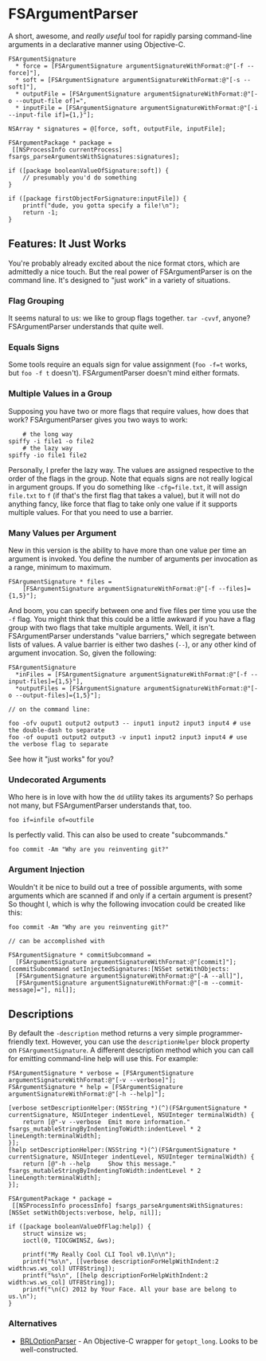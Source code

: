 # FSArgumentParser

A short, awesome, and *really useful* tool for rapidly parsing command-line arguments in a declarative manner using Objective-C.

    FSArgumentSignature
      * force = [FSArgumentSignature argumentSignatureWithFormat:@"[-f --force]"],
      * soft = [FSArgumentSignature argumentSignatureWithFormat:@"[-s --soft]"],
      * outputFile = [FSArgumentSignature argumentSignatureWithFormat:@"[-o --output-file of]=",
      * inputFile = [FSArgumentSignature argumentSignatureWithFormat:@"[-i --input-file if]={1,}"];
      
    NSArray * signatures = @[force, soft, outputFile, inputFile];
    
    FSArgumentPackage * package =
     [[NSProcessInfo currentProcess] fsargs_parseArgumentsWithSignatures:signatures];

    if ([package booleanValueOfSignature:soft]) {
        // presumably you'd do something
    }

    if ([package firstObjectForSignature:inputFile]) {
        printf("dude, you gotta specify a file!\n");
        return -1;
    }

## Features: It Just Works

You're probably already excited about the nice format ctors, which are admittedly a nice touch. But the real power of FSArgumentParser is on the command line. It's designed to "just work" in a variety of situations.

### Flag Grouping

It seems natural to us: we like to group flags together. `tar -cvvf`, anyone? FSArgumentParser understands that quite well.

### Equals Signs

Some tools require an equals sign for value assignment (`foo -f=t` works, but `foo -f t` doesn't). FSArgumentParser doesn't mind either formats.

### Multiple Values in a Group

Supposing you have two or more flags that require values, how does that work? FSArgumentParser gives you two ways to work:

        # the long way
    spiffy -i file1 -o file2
        # the lazy way
    spiffy -io file1 file2
    
Personally, I prefer the lazy way. The values are assigned respective to the order of the flags in the group. Note that equals signs are not really logical in argument groups. If you do something like `-cfg=file.txt`, it will assign `file.txt` to `f` (if that's the first flag that takes a value), but it will not do anything fancy, like force that flag to take only one value if it supports multiple values. For that you need to use a barrier.

### Many Values per Argument

New in this version is the ability to have more than one value per time an argument is invoked. You define the number of arguments per invocation as a range, minimum to maximum.

    FSArgumentSignature * files =
        [FSArgumentSignature argumentSignatureWithFormat:@"[-f --files]={1,5}"];
        
And boom, you can specify between one and five files per time you use the `-f` flag. You might think that this could be a little awkward if you have a flag group with two flags that take multiple arguments. Well, it isn't. FSArgumentParser understands "value barriers," which segregate between lists of values. A value barrier is either two dashes (`--`), or any other kind of argument invocation. So, given the following:

    FSArgumentSignature
      *inFiles = [FSArgumentSignature argumentSignatureWithFormat:@"[-f --input-files]={1,5}"],
      *outputFiles = [FSArgumentSignature argumentSignatureWithFormat:@"[-o --output-files]={1,5}"];
    
    // on the command line:
    
    foo -ofv ouput1 output2 output3 -- input1 input2 input3 input4 # use the double-dash to separate
    foo -of ouput1 output2 output3 -v input1 input2 input3 input4 # use the verbose flag to separate
    
See how it "just works" for you?

### Undecorated Arguments

Who here is in love with how the `dd` utility takes its arguments? So perhaps not many, but FSArgumentParser understands that, too.

    foo if=infile of=outfile
    
Is perfectly valid. This can also be used to create "subcommands."

    foo commit -Am "Why are you reinventing git?"
    
### Argument Injection

Wouldn't it be nice to build out a tree of possible arguments, with some arguments which are scanned if and only if a certain argument is present? So thought I, which is why the following invocation could be created like this:
    
    foo commit -Am "Why are you reinventing git?"
    
    // can be accomplished with
    
    FSArgumentSignature * commitSubcommand =
      [FSArgumentSignature argumentSignatureWithFormat:@"[commit]"];
    [commitSubcommand setInjectedSignatures:[NSSet setWithObjects:
      [FSArgumentSignature argumentSignatureWithFormat:@"[-A --all]"],
      [FSArgumentSignature argumentSignatureWithFormat:@"[-m --commit-message]="], nil]];

## Descriptions

By default the `-description` method returns a very simple programmer-friendly text. However, you can use the `descriptionHelper` block property on `FSArgumentSignature`. A different description method which you can call for emitting command-line help will use this. For example:

    FSArgumentSignature * verbose = [FSArgumentSignature argumentSignatureWithFormat:@"[-v --verbose]"];
    FSArgumentSignature * help = [FSArgumentSignature argumentSignatureWithFormat:@"[-h --help]"];

    [verbose setDescriptionHelper:(NSString *)(^)(FSArgumentSignature * currentSignature, NSUInteger indentLevel, NSUInteger terminalWidth) {
        return [@"-v --verbose  Emit more information." fsargs_mutableStringByIndentingToWidth:indentLevel * 2 lineLength:terminalWidth];
    }];
    [help setDescriptionHelper:(NSString *)(^)(FSArgumentSignature * currentSignature, NSUInteger indentLevel, NSUInteger terminalWidth) {
        return [@"-h --help     Show this message." fsargs_mutableStringByIndentingToWidth:indentLevel * 2 lineLength:terminalWidth];
    }];

    FSArgumentPackage * package = 
     [[NSProcessInfo processInfo] fsargs_parseArgumentsWithSignatures:[NSSet setWithObjects:verbose, help, nil]];
    
    if ([package booleanValueOfFlag:help]) {
        struct winsize ws;
        ioctl(0, TIOCGWINSZ, &ws);

        printf("My Really Cool CLI Tool v0.1\n\n");
        printf("%s\n", [[verbose descriptionForHelpWithIndent:2 width:ws.ws_col] UTF8String]);
        printf("%s\n", [[help descriptionForHelpWithIndent:2 width:ws.ws_col] UTF8String]);
        printf("\n(C) 2012 by Your Face. All your base are belong to us.\n");
    }

### Alternatives

* [BRLOptionParser](https://github.com/barrelage/BRLOptionParser) - An
  Objective-C wrapper for `getopt_long`. Looks to be well-constructed.
